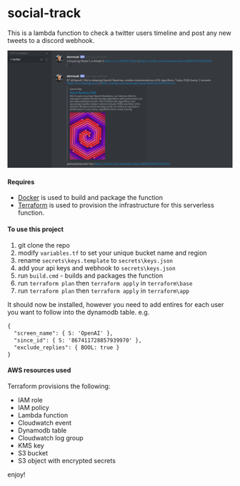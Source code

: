 # social-track

This is a lambda function to check a twitter users timeline and post any new tweets to a discord webhook.

![example](/images/social-track.png?raw=true "example")

#### Requires
- [Docker](https://docker.com) is used to build and package the function
- [Terraform](https://terraform.io) is used to provision the infrastructure for this serverless function.

#### To use this project

1. git clone the repo
2. modify `variables.tf` to set your unique bucket name and region
3. rename `secrets\keys.template` to `secrets\keys.json`
4. add your api keys and webhook to `secrets\keys.json`
5. run `build.cmd` - builds and packages the function
6. run `terraform plan` then `terraform apply` in `terraform\base`
7. run `terraform plan` then `terraform apply` in `terraform\app`

It should now be installed, however you need to add entires for each user you want to follow into the dynamodb table. e.g.

    {
      "screen_name": { S: 'OpenAI' },
      "since_id": { S: '867411728857939970' },
      "exclude_replies": { BOOL: true }
    }


#### AWS resources used

Terraform provisions the following:
- IAM role
- IAM policy
- Lambda function
- Cloudwatch event
- Dynamodb table
- Cloudwatch log group
- KMS key
- S3 bucket
- S3 object with encrypted secrets

enjoy!
